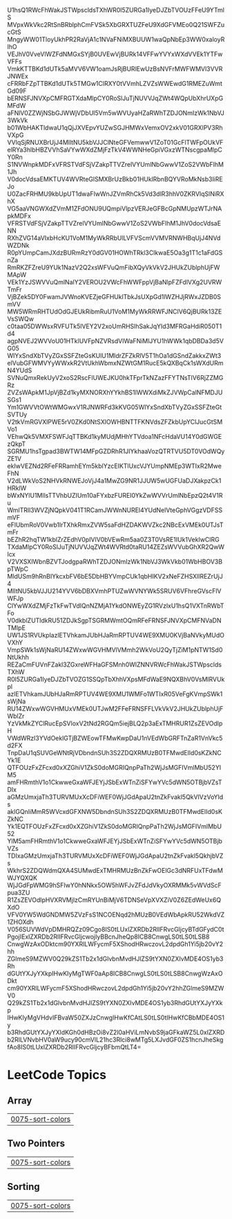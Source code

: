 U1hsQ1RWcFhWakJSTWpscldsTXhWR0l5ZURGa1IyeDJZbTVOUzFFeU9YTmlS
MVpxWkVkc2RtSnBRblphCmFVSk5XbGRXTUZFeU9XdGFVMEo0Q21SWFZucGtS
MngyWW01TloyUkhPR2RaVjA1c1NVaFNiMXBUUW1waQpNbEp3WW0xaloyRlhO
VEJhV0VveVlWZFdNMGxSYjB0UVEwVjBURk14VFFwYVYxWXdVVEk1YTFwVFFs
VmkKTTBKd1dUTk5aMVV6VW1oamJsRjBURlEwUzBsNVFrMWFWMVl3VVRJNWEx
cFRRbFZpTTBKd1dUTk5TMGw1ClRXY0tVVmhLZVZsWWEwdG1RMEZuWmtGd09F
bERNSFJNVXpCMFRGTXdaMlpCY0RoSlJuTjNUVVJqZWt4WQpUbXhrUXpGMFdW
aFNlV0ZZWjNSbGJWWjVDbUl5Vm5wWVUyaHZaRWhTZDJONmIzWk1NbVJ3WkVk
b01WbHAKTldwaU1qQjJXVEpvYUZwSGJHMWxVemxOV2xkV01GRXlPV3RhVXpG
VVlqSjRNUXBrUjJ4MlltNU5kbVJJClNteGFVemwwV1ZoT01GcFlTWFpOUkVF
elRYa3hlbHBZVVhSaVYwWXdZMjFzTkV4WWNHeGpiVGxzWTNscgpaMlpCY0Rn
S1NVWnpkMDFxVFRSTVdFSjVZakpTTVZrelVYUmlNbGwwV1ZoS2VWbFlhM1Jh
V0docVdsaEMKTUV4WVRteGlSMXBrUzBkb01HUklRbnBQYVRoMkNsb3liREJo
U0ZacFRHMU9kbUpUT1dwaFIwWnJZVmRhCk5Vd3dlR3hhV0ZKRVlqSlNiRXhX
VG5aaVNGWXdZVmM1ZFdONU9UQmpiVlpzVERJeGFBcGpNMUpzWTJrNApkMDFx
VFRSTVdFSjVZakpTTVZrelVYUmlNbGwwV1ZoS2VWbFlhM1JhV0docVdsaENN
RXhZVG14aVIxbHcKU1VoM1MyWkRRbUlLVFVScmVVMVRNWHBqUjJ4NVdWZDNk
R0pYUmpCamJXdzBURmRzY0dGV01HOWhTRkl3ClkwaE5Oa3g1T1c1aFdGSnZa
RmRKZFZreU9YUk1NazV2Q2xsWFVuQmFibXQyVkVkV2JHUkZUblphUjFWMApW
VEk1YzJSWVVuQmlNalY2VEROU2VWcFhWWFppVjBaNlpFZFdlVXg2UVRWTmFr
VjBZek5DY0FwamJVWnoKVEZjeGFHUklTbkJsUXpGd1lWZHJjRWxJZDB0SmVV
MW5WRmRHTUdOdGJEUkRibmRuU1VoM1MyWkRRWFJNClV6QjBURk13ZEVsSWQw
c0taa05DWWsxRVFUTk5lVEY2V2xoUmRHSlhSakJqYld3MFRGaHdiR050T1d4
agpNVEJ2WVVoU01HTklUVFpNZVRsdVlWaFNiMlJYU1hWWk1qbDBDa3d5VG05
WlYxSndXbTVyZGxSSFZteGsKUlU1MldrZFZkRlV5T1hOa1dGSndZakkxZWt3
elVubGFWMVYyWWxkR2VtUkhWbmxNZWtGM1RucE5kQXBqCk1sWXdURmN4YUdS
SVNuQmxRekUyV2xoS2RscFlUWEJKU0hkTFprTkNZazFFYTNsTlV6RjZZMGRz
ZVZsWApkM1JpVjBZd1kyMXNORXhYYkhBS1lWWXdiMkZJVWpCalNFMDJUSGs1
Ym1GWVVtOWtWMGwxV1RJNWRFd3kKVG05WlYxSndXbTVyZGxSSFZteGtSVTUy
V2tkVmRGVXlPWE5rV0ZKd0NtSXlOWHBNTTFKNVdsZFZkbUpYClJucGtSMVo1
VEhwQk5VMXFSWFJqTTBKd1kyMUdjMHhYTVdoa1NFcHdaVU14Y0dGWGEzQkpT
SGRMU1hsTgpad3BWTW14MFpGZDRhR1JIYkhaaVozQTRTVU5DT0VOdWQyZE1V
ekIwVEZNd2RFeFRRamhEYm5kblYzcEIKTlUxcVJYUmpNMEp3WTIxR2MweFhN
V2dLWkVoS2NHVkRNWEJoVjJ4a1MwZG9NR1JJUW5wUGFUaDJXakpzCk1HRklW
bWxNYlU1MllsTTVhbUZIUm10aFYxbzFUREI0YkZwWVVrUmlNbEpzQ2t4V1Ru
WmlTRll3WVZjNQpkV041T1RCamJWWnNUREl4YUdNelVteGphVGgzVDFSSmVF
eFlUbmRoV0Vwb1lrTXhkRmxZVW5saFdHZDAKWVZkc2NBcExVMEk0UTJsTmFr
bEZhR2hqTW1kblZrZEdhV0pIVlV0bVEwRm5aa0Z3T0VsRE1IUk1VekIwClRG
TXdaMlpCY0RoSlJuTjNUVVJqZWt4WVRtd0taRU14ZEZsWVVubGhXR2QwWlcx
V2VXSXlWbnBZVTJodgpaRWhTZDJONmIzWk1NbVJ3WkVkb01WbHBOV3BpTWpC
MldUSm9hRnBIYkcxbFV6bE5DbHBYVmpCUk1qbHIKV2xNeFZHSXllREZrUjJ4
MlltNU5kbVJJU214YVV6bDBXVmhPTUZwWVNYWk5SRUV6VFhreGVscFlVWFJp
ClYwWXdZMjFzTkFwTVdIQnNZMjA1YkdONWEyZG1RVzlxU1hsQ1VXTnRWbTFo
V0dkblZUTldkRU51ZDJkSgpTSGRMWmtOQmRFeFRNSFJNVXpCMFNVaDNTMlpE
UW1JS1RVUkplazlETVhkamJUbHJaRmRPTUV4WE9XMU0KVjBaNVkyMUdOVXhY
VmpSWk1sWjNaRU14ZWxwWGVHMVlVMmh2WkVoU2QyTjZiM1pNTW1Sd0NtUkhh
REZaCmFUVnFZakl3ZGxreWFHaGFSMnh0WlZNNVRWcFhWakJSTWpscldsTXhW
R0l5ZURGa1IyeDJZbTVOZG1SSQpTbXhhVXpsMFdWaE9NQXBhV0VsMlRVUkpl
azlETVhkamJUbHJaRmRPTUV4WE9XMU1WMFo1WTIxR05VeFgKVmpSWk1sWjNa
RU14ZWxwWGVHMUxVMEk0UTJwM2FFeFRNSFFLVkVkV2JHUkZUblphUjFWblZr
YzVkMkZYClRucEpSVloxV2tNd2RGQm5iejBLQ2p3aExTMHRUR1ZsZEVOdlpH
VWdWRzl3YVdOeklGTjBZWEowTFMwKwpDaU1nVEdWbGRFTnZaR1VnVkc5d2FX
TnpDaU1qSUVGeWNtRjVDbndnSUh3S2ZDQXRMUzB0TFMwdElId0sKZkNCYk1E
QTFOUzFxZFcxd0xXZGhiV1ZkS0doMGRIQnpPaTh2WjJsMGFIVmlMbU52YlM5
amFHRmthV1o1CkwweGxaWFJEYjJSbExWTnZiSFYwYVc5dWN5OTBjbVZsTDIx
aGMzUmxjaTh3TURVMUxXcDFiWEF0WjJGdApaU2tnZkFvakl5QkVlVzVoYlds
aklGQnliMmR5WVcxdGFXNW5DbndnSUh3S2ZDQXRMUzB0TFMwdElId0sKZkNC
Yk1EQTFOUzFxZFcxd0xXZGhiV1ZkS0doMGRIQnpPaTh2WjJsMGFIVmlMbU52
YlM5amFHRmthV1o1CkwweGxaWFJEYjJSbExWTnZiSFYwYVc5dWN5OTBjbVZs
TDIxaGMzUmxjaTh3TURVMUxXcDFiWEF0WjJGdApaU2tnZkFvakl5QkhjbVZs
WkhrS2ZDQWdmQXA4SUMwdExTMHRMUzBnZkFwOElGc3dNRFUxTFdwMWJYQXQK
WjJGdFpWMG9hSFIwY0hNNkx5OW5hWFJvZFdJdVkyOXRMMk5vWVdScFpua3ZU
R1ZsZEVOdlpHVXRVMjlzCmRYUnBiMjV6TDNSeVpXVXZiV0Z6ZEdWeUx6QXdO
VFV0YW5WdGNDMW5ZVzFsS1NCOENqd2hMUzB0VEdWbApkRU52WkdVZ1ZHOXdh
V056SUVWdVpDMHRQZz09Cgo8IS0tLUxlZXRDb2RlIFRvcGljcyBTdGFydC0t
PgojIExlZXRDb2RlIFRvcGljcwojIyBBcnJheQp8ICB8CnwgLS0tLS0tLSB8
CnwgWzAxODktcm90YXRlLWFycmF5XShodHRwczovL2dpdGh1Yi5jb20vY2hh
ZGlmeS9MZWV0Q29kZS1Tb2x1dGlvbnMvdHJlZS9tYXN0ZXIvMDE4OS1yb3Rh
dGUtYXJyYXkpIHwKIyMgTWF0aAp8ICB8CnwgLS0tLS0tLSB8CnwgWzAxODkt
cm90YXRlLWFycmF5XShodHRwczovL2dpdGh1Yi5jb20vY2hhZGlmeS9MZWV0
Q29kZS1Tb2x1dGlvbnMvdHJlZS9tYXN0ZXIvMDE4OS1yb3RhdGUtYXJyYXkp
IHwKIyMgVHdvIFBvaW50ZXJzCnwgIHwKfCAtLS0tLS0tIHwKfCBbMDE4OS1y
b3RhdGUtYXJyYXldKGh0dHBzOi8vZ2l0aHViLmNvbS9jaGFkaWZ5L0xlZXRD
b2RlLVNvbHV0aW9ucy90cmVlL21hc3Rlci8wMTg5LXJvdGF0ZS1hcnJheSkg
fAo8IS0tLUxlZXRDb2RlIFRvcGljcyBFbmQtLT4=

<!---LeetCode Topics Start-->
# LeetCode Topics
## Array
|  |
| ------- |
| [0075-sort-colors](https://github.com/chadify/LeetCode-Solutions/tree/master/0075-sort-colors) |
## Two Pointers
|  |
| ------- |
| [0075-sort-colors](https://github.com/chadify/LeetCode-Solutions/tree/master/0075-sort-colors) |
## Sorting
|  |
| ------- |
| [0075-sort-colors](https://github.com/chadify/LeetCode-Solutions/tree/master/0075-sort-colors) |
<!---LeetCode Topics End-->